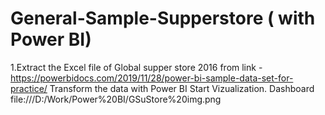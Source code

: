 # General-Sample-Supperstore ( with Power BI)
1.Extract the Excel file of Global supper store 2016 from link
-https://powerbidocs.com/2019/11/28/power-bi-sample-data-set-for-practice/
Transform the data with Power BI
Start Vizualization.
Dashboard
file:///D:/Work/Power%20BI/GSuStore%20img.png
